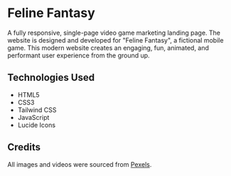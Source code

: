 # Feline Fantasy 

A fully responsive, single-page video game marketing landing page. The website is designed and developed for "Feline Fantasy", a fictional mobile game. This modern website creates an engaging, fun, animated, and performant user experience from the ground up.

## Technologies Used
- HTML5
- CSS3
- Tailwind CSS
- JavaScript
- Lucide Icons

## Credits

All images and videos were sourced from [Pexels](https://www.pexels.com/collections/cute-cats-ptg7ywo/).